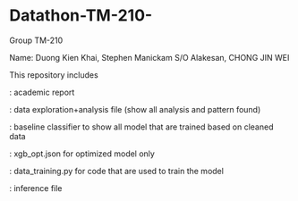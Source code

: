 # Datathon-TM-210-
Group TM-210

Name: Duong Kien Khai, Stephen Manickam S/O Alakesan, CHONG JIN WEI

This repository includes

: academic report

: data exploration+analysis file (show all analysis and pattern found)

: baseline classifier to show all model that are trained based on cleaned data

: xgb_opt.json for optimized model only

: data_training.py for code that are used to train the model

: inference file

